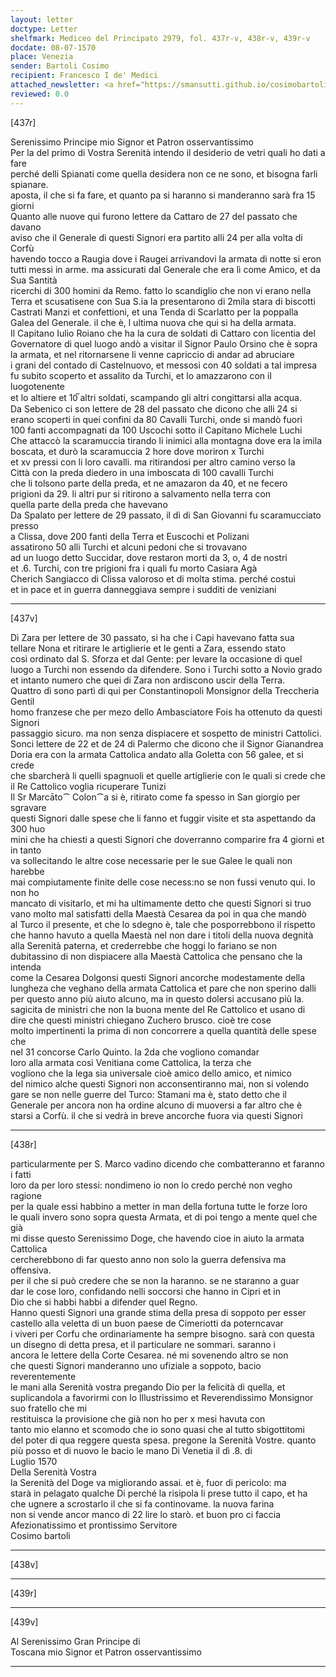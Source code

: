 ```yaml
---
layout: letter
doctype: Letter
shelfmark: Mediceo del Principato 2979, fol. 437r-v, 438r-v, 439r-v
docdate: 08-07-1570
place: Venezia
sender: Bartoli Cosimo
recipient: Francesco I de' Medici
attached_newsletter: <a href="https://smansutti.github.io/cosimobartoli/texts/3080_196/">3080_196</a>
reviewed: 0.0
---
```


[437r]  
  
  
Serenissimo Principe mio Signor et Patron osservantissimo  
Per la del primo di Vostra Serenità intendo il desiderio de vetri quali ho dati a fare  
perché delli Spianati come quella desidera non ce ne sono, et bisogna farli spianare.  
aposta, il che si fa fare, et quanto pa si haranno si manderanno sarà fra 15 giorni  
Quanto alle nuove qui furono lettere da Cattaro de 27 del passato che davano  
aviso che il Generale di questi Signori era partito alli 24 per alla volta di Corfù  
havendo tocco a Raugia dove i Raugei arrivandovi la armata di notte si eron  
tutti messi in arme. ma assicurati dal Generale che era lì come Amico, et da Sua Santità  
ricerchi di 300 homini da Remo. fatto lo scandiglio che non vi erano nella  
Terra et scusatisene con Sua S.ia la presentarono di 2mila stara di biscotti  
Castrati Manzi et confettioni, et una Tenda di Scarlatto per la poppalla  
Galea del Generale. il che è, l ultima nuova che qui si ha della armata.  
Il Capitano Iulio Roiano che ha la cura de soldati di Cattaro con licentia del  
Governatore di quel luogo andò a visitar il Signor Paulo Orsino che è sopra  
la armata, et nel ritornarsene li venne capriccio di andar ad abruciare  
i grani del contado di Castelnuovo, et messosi con 40 soldati a tal impresa  
fu subito scoperto et assalito da Turchi, et lo amazzarono con il luogotenente  
et lo altiere et 10̅ altri soldati, scampando gli altri congittarsi alla acqua.  
Da Sebenico ci son lettere de 28 del passato che dicono che alli 24 si  
erano scoperti in quei confini da 80 Cavalli Turchi, onde si mandò fuori  
100 fanti accompagnati da 100 Uscochi sotto il Capitano Michele Luchi  
Che attaccò la scaramuccia tirando li inimici alla montagna dove era la imila  
boscata, et durò la scaramuccia 2 hore dove moriron x Turchi  
et xv pressi con li loro cavalli. ma ritirandosi per altro camino verso la  
Città con la preda diedero in una imboscata di 100 cavalli Turchi  
che li tolsono parte della preda, et ne amazaron da 40, et ne fecero  
prigioni da 29. li altri pur si ritirono a salvamento nella terra con  
quella parte della preda che havevano  
Da Spalato per lettere de 29 passato, il dì di San Giovanni fu scaramucciato presso  
a Clissa, dove 200 fanti della Terra et Euscochi et Polizani  
assatirono 50 alli Turchi et alcuni pedoni che si trovavano  
ad un luogo detto Succidar, dove restaron morti da 3, o, 4 de nostri  
et .6. Turchi, con tre prigioni fra i quali fu morto Casiara Agà  
Cherich Sangiacco di Clissa valoroso et di molta stima. perché costui  
et in pace et in guerra danneggiava sempre i sudditi de veniziani  
  
---  

[437v]  
  
  
Di Zara per lettere de 30 passato, si ha che i Capi havevano fatta sua  
tellare Nona et ritirare le artiglierie et le genti a Zara, essendo stato  
così ordinato dal S. Sforza et dal Gente: per levare la occasione di quel  
luogo a Turchi non essendo da difendere. Sono i Turchi sotto a Novio grado  
et intanto numero che quei di Zara non ardiscono uscir della Terra.  
Quattro dì sono partì di qui per Constantinopoli Monsignor della Treccheria Gentil  
homo franzese che per mezo dello Ambasciatore Fois ha ottenuto da questi Signori  
passaggio sicuro. ma non senza dispiacere et sospetto de ministri Cattolici.  
Sonci lettere de 22 et de 24 di Palermo che dicono che il Signor Gianandrea  
Doria era con la armata Cattolica andato alla Goletta con 56 galee, et si crede  
che sbarcherà li quelli spagnuoli et quelle artiglierie con le quali si crede che  
il Re Cattolico voglia ricuperare Tunizi  
Il Sr Marcāto⁀ Colon⁀a si è, ritirato come fa spesso in San giorgio per sgravare  
questi Signori dalle spese che li fanno et fuggir visite et sta aspettando da 300 huo  
mini che ha chiesti a questi Signori che doverranno comparire fra 4 giorni et in tanto  
va sollecitando le altre cose necessarie per le sue Galee le quali non harebbe  
mai compiutamente finite delle cose necess:no se non fussi venuto qui. Io non ho  
mancato di visitarlo, et mi ha ultimamente detto che questi Signori si truo  
vano molto mal satisfatti della Maestà Cesarea da poi in qua che mandò  
al Turco il presente, et che lo sdegno è, tale che posporrebbono il rispetto  
che hanno havuto a quella Maestà nel non dare i titoli della nuova degnità  
alla Serenità paterna, et crederrebbe che hoggi lo fariano se non  
dubitassino di non dispiacere alla Maestà Cattolica che pensano che la intenda  
come la Cesarea Dolgonsi questi Signori ancorche modestamente della  
lungheza che veghano della armata Cattolica et pare che non sperino dalli  
per questo anno più aiuto alcuno, ma in questo dolersi accusano più la.  
sagicita de ministri che non la buona mente del Re Cattolico et usano di  
dire che questi ministri chiegano Zuchero brusco. cioè tre cose  
molto impertinenti la prima di non concorrere a quella quantità delle spese che  
nel 31 concorse Carlo Quinto. la 2da che vogliono comandar  
loro alla armata così Venitiana come Cattolica, la terza che  
vogliono che la lega sia universale cioè amico dello amico, et nimico  
del nimico alche questi Signori non acconsentiranno mai, non si volendo  
gare se non nelle guerre del Turco: Stamani ma è, stato detto che il  
Generale per ancora non ha ordine alcuno di muoversi a far altro che è  
starsi a Corfù. il che si vedrà in breve ancorche fuora via questi Signori  
  
---  

[438r]  
  
  
particularmente per S. Marco vadino dicendo che combatteranno et faranno i fatti  
loro da per loro stessi: nondimeno io non lo credo perché non vegho ragione  
per la quale essi habbino a metter in man della fortuna tutte le forze loro  
le quali invero sono sopra questa Armata, et di poi tengo a mente quel che già  
mi disse questo Serenissimo Doge, che havendo cioe in aiuto la armata Cattolica  
cercherebbono di far questo anno non solo la guerra defensiva ma offensiva.  
per il che si può credere che se non la haranno. se ne staranno a guar  
dar le cose loro, confidando nelli soccorsi che hanno in Cipri et in  
Dio che si habbi habbi a difender quel Regno.  
Hanno questi Signori una grande stima della presa di soppoto per esser  
castello alla veletta di un buon paese de Cimeriotti da poterncavar  
i viveri per Corfu che ordinariamente ha sempre bisogno. sarà con questa  
un disegno di detta presa, et il particulare ne sommari. saranno i  
ancora le lettere della Corte Cesarea. né mi sovenendo altro se non  
che questi Signori manderanno uno ufiziale a soppoto, bacio reverentemente  
le mani alla Serenità vostra pregando Dio per la felicità di quella, et  
suplicandola a favorirmi con lo Illustrissimo et Reverendissimo Monsignor suo fratello che mi  
restituisca la provisione che già non ho per x mesi havuta con  
tanto mio elanno et scomodo che io sono quasi che al tutto sbigottitomi  
del poter di qua reggere questa spesa. pregone la Serenità Vostre. quanto  
più posso et di nuovo le bacio le mano Di Venetia il dì .8. di  
Luglio 1570  
Della Serenità Vostra  
la Serenità del Doge va migliorando assai. et è, fuor di pericolo: ma  
starà in pelagato qualche Di perché la risipola li prese tutto il capo, et ha  
che ugnere a scrostarlo il che si fa continovame. la nuova farina  
non si vende ancor manco di 22 lire lo starò. et buon pro ci faccia  
Afezionatissimo et prontissimo Servitore  
Cosimo bartoli  
  
---  

[438v]  
  
  
  
---  

[439r]  
  
  
  
---  

[439v]  
  
  
Al Serenissimo Gran Principe di  
Toscana mio Signor et Patron osservantissimo  
  
---  

